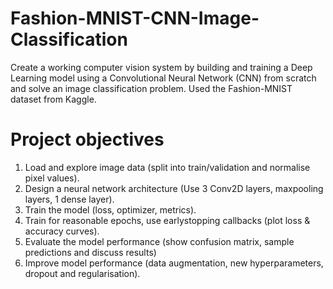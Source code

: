 # Fashion-MNIST-CNN-Image-Classification
Create a working computer vision system by building and training a Deep Learning model using a Convolutional Neural Network (CNN) from scratch and solve an image classification problem. Used the Fashion-MNIST dataset from Kaggle.
# Project objectives
1. Load and explore image data (split into train/validation and normalise pixel values).
2. Design a neural network architecture (Use 3 Conv2D layers, maxpooling layers, 1 dense layer).
3. Train the model (loss, optimizer, metrics).
4. Train for reasonable epochs, use earlystopping callbacks (plot loss & accuracy curves).
5. Evaluate the model performance (show confusion matrix, sample predictions and discuss results)
6. Improve model performance (data augmentation, new hyperparameters, dropout and regularisation).
